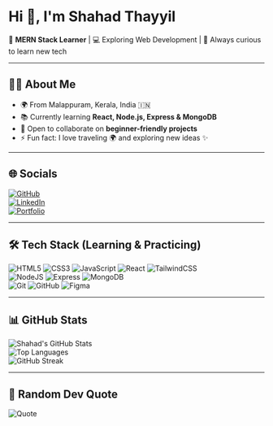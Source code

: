 # Hi 👋, I'm Shahad Thayyil  

🌱 **MERN Stack Learner** | 💻 Exploring Web Development | 🚀 Always curious to learn new tech  

---

## 👨‍🎓 About Me
- 🌍 From Malappuram, Kerala, India 🇮🇳  
- 📚 Currently learning **React, Node.js, Express & MongoDB**  
- 👯 Open to collaborate on **beginner-friendly projects**  
- ⚡ Fun fact: I love traveling 🌍 and exploring new ideas ✨  

---

## 🌐 Socials
[![GitHub](https://img.shields.io/badge/GitHub-181717?style=for-the-badge&logo=github&logoColor=white)](https://github.com/ShahadThayyil)  
[![LinkedIn](https://img.shields.io/badge/LinkedIn-0077B5?style=for-the-badge&logo=linkedin&logoColor=white)](https://linkedin.com/)  
[![Portfolio](https://img.shields.io/badge/Portfolio-FF5722?style=for-the-badge&logo=firefox&logoColor=white)](#)  

---

## 🛠️ Tech Stack (Learning & Practicing)
![HTML5](https://img.shields.io/badge/html5-%23E34F26.svg?style=for-the-badge&logo=html5&logoColor=white)
![CSS3](https://img.shields.io/badge/css3-%231572B6.svg?style=for-the-badge&logo=css3&logoColor=white)
![JavaScript](https://img.shields.io/badge/javascript-%23323330.svg?style=for-the-badge&logo=javascript&logoColor=%23F7DF1E)
![React](https://img.shields.io/badge/react-%2320232a.svg?style=for-the-badge&logo=react&logoColor=%2361DAFB)
![TailwindCSS](https://img.shields.io/badge/tailwindcss-%2338B2AC.svg?style=for-the-badge&logo=tailwind-css&logoColor=white)  
![NodeJS](https://img.shields.io/badge/node.js-6DA55F?style=for-the-badge&logo=node.js&logoColor=white)
![Express](https://img.shields.io/badge/express.js-%23404d59.svg?style=for-the-badge&logo=express&logoColor=%2361DAFB)
![MongoDB](https://img.shields.io/badge/MongoDB-%234ea94b.svg?style=for-the-badge&logo=mongodb&logoColor=white)  
![Git](https://img.shields.io/badge/git-%23F05033.svg?style=for-the-badge&logo=git&logoColor=white)
![GitHub](https://img.shields.io/badge/github-%23121011.svg?style=for-the-badge&logo=github&logoColor=white)
![Figma](https://img.shields.io/badge/figma-%23F24E1E.svg?style=for-the-badge&logo=figma&logoColor=white)

---

## 📊 GitHub Stats
![Shahad's GitHub Stats](https://github-readme-stats.vercel.app/api?username=ShahadThayyil&show_icons=true&theme=tokyonight)  
![Top Languages](https://github-readme-stats.vercel.app/api/top-langs/?username=ShahadThayyil&layout=compact&theme=tokyonight)  
![GitHub Streak](https://github-readme-streak-stats.herokuapp.com/?user=ShahadThayyil&theme=tokyonight)  

---

## 🌟 Random Dev Quote
![Quote](https://quotes-github-readme.vercel.app/api?type=horizontal&theme=tokyonight)

